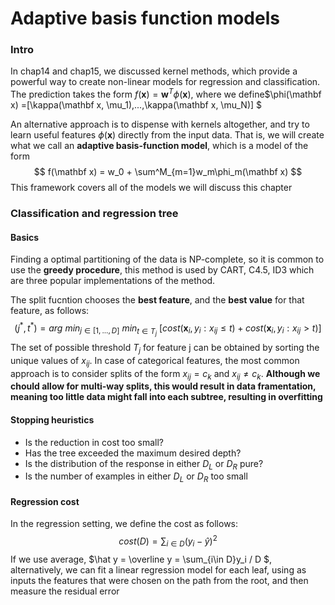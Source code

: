 # Adaptive basis function models

### Intro

In chap14 and chap15, we discussed kernel methods, which provide a powerful way to create non-linear models for regression and classification. The prediction takes the form $f(\mathbf x) = \mathbf w^T\phi(\mathbf x)$, where we define$\phi(\mathbf x) =[\kappa(\mathbf x, \mu_1),...,\kappa(\mathbf x, \mu_N)] $

An alternative approach is to dispense with kernels altogether, and try to learn useful features $\phi(\mathbf x)$ directly from the input data. That is, we will create what we call an **adaptive basis-function model**, which is a model of the form
$$
f(\mathbf x) = w_0 + \sum^M_{m=1}w_m\phi_m(\mathbf x)
$$
This framework covers all of the models we will discuss this chapter

### Classification and regression tree

#### Basics

Finding a optimal partitioning of the data is NP-complete, so it is common to use the **greedy procedure**, this method is used by CART, C4.5, ID3 which are three popular implementations of the method.

The split fucntion chooses the **best feature**, and the **best value** for that feature, as follows:
$$
(j^*, t^*) = arg ~min_{j\in[1,...,D]} ~ min_{t \in T_j}~[cost({\mathbf x_i, y_i:x_{ij} \le t}) + cost(\mathbf x_i, y_i: x_{ij} > t)]
$$
The set of possible threshold $T_j$ for feature j can be obtained by sorting the unique values of $x_{ij}$. In case of categorical features, the most common approach is to consider splits of the form $x_{ij}=c_k$ and $x_{ij} \neq c_k$. **Although we chould allow for multi-way splits, this would result in data framentation, meaning too little data might fall into each subtree, resulting in overfitting**

#### Stopping heuristics

* Is the reduction in cost too small?
* Has the tree exceeded the maximum desired depth?
* Is the distribution of the response in either $D_L$ or $D_R$ pure?
* Is the number of examples in either $D_L$ or $D_R$ too small

#### Regression cost

In the regression setting, we define the cost as follows:
$$
cost(D) = \sum_{i \in D} (y_i - \hat y) ^2
$$
If we use average, $\hat y = \overline y = \sum_{i\in D}y_i / D $, alternatively, we can fit a linear regression model for each leaf, using as inputs the features that were chosen on the path from the root, and then measure the residual error 